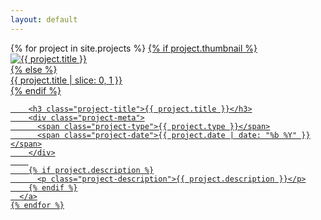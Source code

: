```yaml
---
layout: default
---
```


<div class="projects-container">
  <div class="projects-list">
    {% for project in site.projects %}
      <a href="{{ project.url }}" class="project-card">
        {% if project.thumbnail %}
          <div class="project-thumbnail">
            <img src="{{ project.thumbnail }}" alt="{{ project.title }}">
          </div>
        {% else %}
          <div class="project-thumbnail no-image">
            <div class="no-image-placeholder">
              <span>{{ project.title | slice: 0, 1 }}</span>
            </div>
          </div>
        {% endif %}
        
        <h3 class="project-title">{{ project.title }}</h3>
        <div class="project-meta">
          <span class="project-type">{{ project.type }}</span>
          <span class="project-date">{{ project.date | date: "%b %Y" }}</span>
        </div>
        
        {% if project.description %}
          <p class="project-description">{{ project.description }}</p>
        {% endif %}
      </a>
    {% endfor %}
  </div>
</div>
